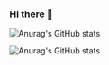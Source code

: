 ### Hi there 👋

<!--
**kimdoa0724/kimdoa0724** is a ✨ _special_ ✨ repository because its `README.md` (this file) appears on your GitHub profile.

Here are some ideas to get you started:

- 🔭 I’m currently working on ...
- 🌱 I’m currently learning ...
- 👯 I’m looking to collaborate on ...
- 🤔 I’m looking for help with ...
- 💬 Ask me about ...
- 📫 How to reach me: ...
- 😄 Pronouns: ...
- ⚡ Fun fact: ...
-->

<!-- [![Anurag's GitHub stats](https://github-readme-stats.vercel.app/api?username=kimdoa0724)](https://github.com/anuraghazra/github-readme-stats)

![Anurag's GitHub stats](https://github-readme-stats.vercel.app/api?username=kimdoa0724&hide=contribs,prs) -->

![Anurag's GitHub stats](https://github-readme-stats.vercel.app/api?username=kimdoa0724&show_icons=true)

![Anurag's GitHub stats](https://github-readme-stats.vercel.app/api?username=kimdoa0724&show_icons=true&theme=radical)
